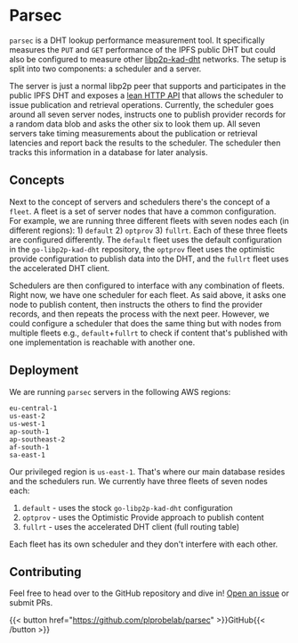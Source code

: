 # Parsec

`parsec` is a DHT lookup performance measurement tool. It specifically measures the `PUT` and `GET` performance of the
IPFS public DHT but could also be configured to measure
other [libp2p-kad-dht](https://github.com/libp2p/specs/blob/master/kad-dht/README.md) networks.
The setup is split into two components: a scheduler and a server.

The server is just a normal libp2p peer that supports and participates in the public IPFS DHT and exposes a [lean HTTP
API](https://github.com/plprobelab/parsec/blob/main/server.yaml) that allows the scheduler to issue publication and retrieval operations. Currently, the scheduler goes around all
seven server nodes, instructs one to publish provider records for a random data blob and asks the other six to look them up.
All seven servers take timing measurements about the publication or retrieval latencies and
report back the results to the scheduler. The scheduler then tracks this information in a database for later analysis.

## Concepts

Next to the concept of servers and schedulers there's the concept of a `fleet`. A fleet is a set of server nodes that
have a common configuration. For example, we are running three different fleets with seven nodes each (in different regions): 1) `default` 2) `optprov` 3) `fullrt`.
Each of these three fleets are configured differently. The `default` fleet uses the default configuration in the `go-libp2p-kad-dht` repository, the `optprov` fleet uses the optimistic provide configuration to publish data into the DHT, and the `fullrt` fleet uses the accelerated DHT client.

Schedulers are then configured to interface with any combination of fleets. Right now, we have one scheduler for each fleet. As said above, it asks one node to publish content, then instructs the others to find the provider records, and then repeats the process with the next peer. However,
we could configure a scheduler that does the same thing but with nodes from multiple fleets e.g., `default`+`fullrt` to check if content that's published with one implementation is reachable with another one.

## Deployment

We are running `parsec` servers in the following AWS regions:

```
eu-central-1
us-east-2
us-west-1
ap-south-1
ap-southeast-2
af-south-1
sa-east-1
```

Our privileged region is `us-east-1`. That's where our main database resides and
the schedulers run. We currently have three fleets of seven nodes each:

1. `default` - uses the stock `go-libp2p-kad-dht` configuration
2. `optprov` - uses the Optimistic Provide approach to publish content
3. `fullrt` - uses the accelerated DHT client (full routing table)

Each fleet has its own scheduler and they don't interfere with each other.


## Contributing

Feel free to head over to the GitHub repository and dive in! [Open an issue](https://github.com/plprobelab/parsec/issues/new) or submit PRs.

{{< button href="https://github.com/plprobelab/parsec" >}}GitHub{{< /button >}}
